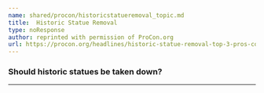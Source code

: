 ```yaml
---
name: shared/procon/historicstatueremoval_topic.md
title:  Historic Statue Removal 
type: noResponse
author: reprinted with permission of ProCon.org
url: https://procon.org/headlines/historic-statue-removal-top-3-pros-cons/ 
---
```


###  Should historic statues be taken down?

---

